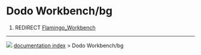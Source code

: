 # Dodo Workbench/bg
1.  REDIRECT [Flamingo_Workbench](Flamingo_Workbench.md)



---
![](images/Right_arrow.png) [documentation index](../README.md) > Dodo Workbench/bg
